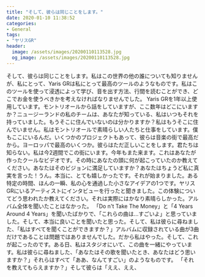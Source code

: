 ```yaml
---
title: "そして、彼らは同じことをします。"
date: 2020-01-10 11:38:52
categories:
- General
tags:
- "ヤリスGR"
header:
  image: /assets/images/20200110113528.jpg
  og_image: /assets/images/20200110113528.jpg
---
```


そして、彼らは同じことをします。私はこの世界の他の誰についても知りませんが、私にとって、Yaris GRは私にとって最高のツールのようなものです。私はこのツールを使って浸透によって学び、音を出す方法、行間を読むことができ、どこでお金を使うべきかを考えなければなりませんでした。 Yaris GRを1年以上使用しています。モントリオールから話をしていますが、ここ数年はどこにいますか？ニュージーランドの私のチームは、あなたが知っている、私はいつもそれを持っていました。もうそこに住んでいないのは分かりますか？私はもうそこに住んでいません。私はモントリオールで素晴らしい人たちと仕事をしています。僕もここにいるんだ。いくつかのプロジェクトもあって、彼らは音楽の街で最高だから。ヨーロッパで最高のいくつか。彼らはただ正しいことをします。君たちは知らない。私は今2週間でこの街にいます。今年もまた来ます。これはあなたが作ったクールなビデオです。その時にあなたの頭に何が起こっていたのか教えてください。あなたはそのビジョンに満足していますか？あなたはちょうど私に真実を言った！うん。本当に、とても嬉しかったです。それが始まりました。ある特定の時間、ほんの一瞬、私の心を通過した小さなアイデアの1つです。ヤリスGRにいるアーティストにインタビューを行ったと聞きました。この体験についてどう思われたか教えてください。それは実際にはかなり素晴らしかった。アルバム全体を聞いたことはなかった。 「Do n&#39;t Take The Money」と「4 Years Around 4 Years」を聞いたばかりで、「これらの曲は...すごいよ」と思っていました。そして、本当に良いことを聞いたと思った。そして、私は彼らに尋ねました、「私はすべてを聞くことができますか？」アルバムに収録されている曲が3曲だけであることは問題ではありませんでした。だから私はやった。そして、これが起こったのです。ある日、私はスタジオにいて、この曲を一緒にやっています。私は彼らに尋ねました、「あなたはその歌を聞いたとき、あなたはどう思いますか？」それらはすべて「ああ、なんてすごい」のようなものです。 「それを教えてもらえますか？」そして彼らは「ええ、ええ、
